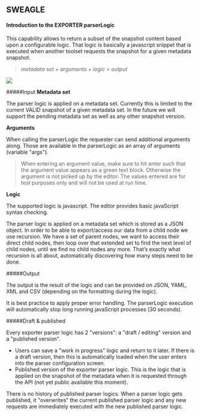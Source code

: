 ## SWEAGLE 
#### Introduction to the EXPORTER parserLogic

This capability allows to return a subset of the snapshot content based upon a configurable logic. That logic is basically a javascript snippet that is executed when another toolset requests the snapshot for a given metadata snapshot.
>*metadata set + arguments + logic = output*


![](https://s3-us-west-2.amazonaws.com/media.forumbee.com/i/dc7ff87f-2314-456e-b03c-796b483d3861/h/547.png)


#####Input
**Metadata set**

The parser logic is applied on a metadata set. Currently this is limited to the current VALID snapshot of a given metadata set. In the future we will support the pending metadata set as well as any other snapshot version.

**Arguments**

When calling the parserLogic the requester can send additional arguments along. Those are available in the parserLogic as an array of arguments (variable "args").

> When entering an argument value, make sure to hit enter such that the argument value appears as a green text block. Otherwise the argument is not picked up by the editor. The values entered are for test purposes only and will not be used at run time.

**Logic**

The supported logic is javascript. The editor provides basic javaScript syntax checking.

The parser logic is applied on a metadata set which is stored as a JSON object. In order to be able to export/access our data from a child node we use recursion. We have a set of parent nodes, we want to access their direct child nodes, then loop over that extended set to find the next level of child nodes, until we find no child nodes any more. That’s exactly what recursion is all about, automatically discovering how many steps need to be done.

#####Output

The output is the result of the logic and can be provided on JSON, YAML, XML and CSV (depending on the formatting during the logic).

It is best practice to apply proper error handling. The parserLogic execution will automatically stop long running javaScript processes (30 seconds).

#####Draft & published

Every exporter parser logic has 2 "versions": a "draft / editing" version and a "published version".
+ Users can save a "work in progress" logic and return to it later. If there is a draft version, then this is automatically loaded when the user enters into the parser configuration screen.
+ Published version of the exporter parser logic. This is the logic that is applied on the snapshot of the metadata when it is requested through the API (not yet public available this moment).

There is no history of published parser logics. When a parser logic gets published, it "overwrites" the current published parser logic and any new requests are immediately executed with the new published parser logic.
